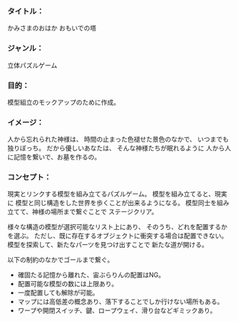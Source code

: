 ### タイトル：
かみさまのおはか
おもいでの塔

### ジャンル：
立体パズルゲーム

### 目的：
模型組立のモックアップのために作成。

### イメージ：
人から忘れられた神様は、
時間の止まった色褪せた景色のなかで、
いつまでも独りぼっち。
だから優しいあなたは、
そんな神様たちが眠れるように
人から人に記憶を繋いで、お墓を作るの。

### コンセプト：
現実とリンクする模型を組み立てるパズルゲーム。
模型を組み立てると、現実に
模型と同じ構造をした世界を歩くことが出来るようになる。
模型同士を組み立てて、神様の場所まで繋ぐことで
ステージクリア。

様々な構造の模型が選択可能なリスト上にあり、
そのうち、どれを配置するかを選ぶ。
ただし、既に存在するオブジェクトに衝突する場合は配置できない。
模型を探索して、新たなパーツを見つけ出すことで
新たな道が開ける。

以下の制約のなかでゴールまで繋ぐ。
- 確固たる記憶から離れた、宙ぶらりんの配置はNG。
- 配置可能な模型の数には上限あり。
- 一度配置しても解除が可能。
- マップには高低差の概念あり、落下することでしか行けない場所もある。
- ワープや開閉スイッチ、鍵、ロープウェイ、滑り台などギミックあり。







